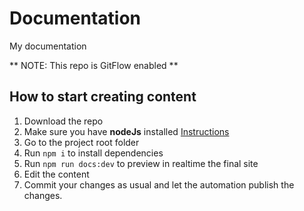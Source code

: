 # Documentation

My documentation

** NOTE: This repo is GitFlow enabled **

## How to start creating content

1. Download the repo
2. Make sure you have **nodeJs** installed [Instructions](https://nodejs.org/en/download)
3. Go to the project root folder
4. Run `npm i` to install dependencies
5. Run `npm run docs:dev` to preview in realtime the final site
6. Edit the content
7. Commit your changes as usual and let the automation publish the changes.
